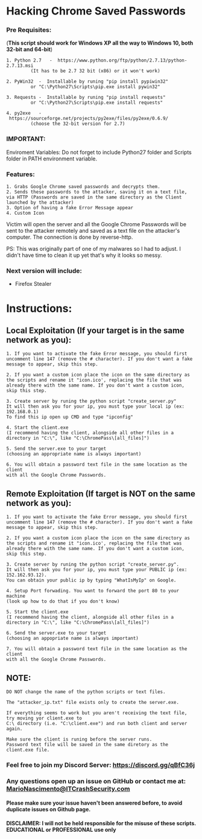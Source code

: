 # Hacking Chrome Saved Passwords

### Pre Requisites:

(**This script should work for Windows XP all the way to Windows 10, both 32-bit and 64-bit**)

	1. Python 2.7	-  https://www.python.org/ftp/python/2.7.13/python-2.7.13.msi 
			 (It has to be 2.7 32 bit (x86) or it won't work)
			 
	2. PyWin32	-  Installable by runing "pip install pypiwin32"
			 or "C:\Python27\Scripts\pip.exe install pywin32"
			 
	3. Requests	-  Installable by runing "pip install requests" 
			 or "C:\Python27\Scripts\pip.exe install requests"
			 
	4. py2exe 	-  https://sourceforge.net/projects/py2exe/files/py2exe/0.6.9/ 
			 (choose the 32-bit version for 2.7)
			 
### **IMPORTANT**: 
Enviroment Variables: Do not forget to include Python27 folder and Scripts folder in PATH environment variable. 


### Features:

	
	1. Grabs Google Chrome saved passwords and decrypts them.
	2. Sends these passwords to the attacker, saving it on a text file, 
	via HTTP (Passwords are saved in the same directory as the Client launched by the attacker)
	3. Option of having a fake Error Message appear
	4. Custom Icon

Victim will open the server and all the Google Chrome Passwords will be sent to the attacker remotely and saved as a text file on the attacker's computer. The connection is done by reverse-http.

PS: This was originally part of one of my malwares so I had to adjust. I didn't have time to clean it up yet that's why it looks so messy.

### Next version will include:
* Firefox Stealer


# Instructions:


## Local Exploitation (If your target is in the same network as you):
	

	1. If you want to activate the fake Error message, you should first uncomment line 147 (remove the # character). If you don't want a fake message to appear, skip this step.
	
	2. If you want a custom icon place the icon on the same directory as the scripts and rename it "icon.ico', replacing the file that was already there with the same name. If you don't want a custom icon, skip this step.
	
	3. Create server by runing the python script "create_server.py"
	It will then ask you for your ip, you must type your local ip (ex: 192.168.0.1)
	To find this ip open up CMD and type "ipconfig"
	
	4. Start the client.exe 
	(I recommend having the client, alongside all other files in a directory in "C:\", like "C:\ChromePass\[all_files]")
	
	5. Send the server.exe to your target 
	(choosing an appropriate name is always important)
	
	6. You will obtain a password text file in the same location as the client 
	with all the Google Chrome Passwords.

## Remote Exploitation (If target is NOT on the same network as you):

	1. If you want to activate the fake Error message, you should first uncomment line 147 (remove the # character). If you don't want a fake message to appear, skip this step.
	
	2. If you want a custom icon place the icon on the same directory as the scripts and rename it "icon.ico', replacing the file that was already there with the same name. If you don't want a custom icon, skip this step.	
	
	3. Create server by runing the python script "create_server.py". 
	It will then ask you for your ip, you must type your PUBLIC ip (ex: 152.162.93.12). 
	You can obtain your public ip by typing "WhatIsMyIp" on Google.
	
	4. Setup Port forwading. You want to forward the port 80 to your machine 
	(look up how to do that if you don't know)
	
	5. Start the client.exe
	(I recommend having the client, alongside all other files in a directory in "C:\", like "C:\ChromePass\[all_files]")
	
	6. Send the server.exe to your target 
	(choosing an appopriate name is always important)
	
	7. You will obtain a password text file in the same location as the client 
	with all the Google Chrome Passwords.

	
## NOTE:
	DO NOT change the name of the python scripts or text files. 
	  
	The "attacker_ip.txt" file exists only to create the server.exe. 
	  
	If everything seems to work but you aren't receiving the text file, try moving yor client.exe to 
	C:\ directory (i.e. "C:\client.exe") and run both client and server again.  
	  
	Make sure the client is runing before the server runs. 
	Password text file will be saved in the same diretory as the client.exe file.
	

### Feel free to join my Discord Server: https://discord.gg/qBfC36j
### Any questions open up an issue on GitHub or contact me at: MarioNascimento@ITCrashSecurity.com
#### Please make sure your issue haven't been answered before, to avoid duplicate issues on Github page.


#### DISCLAIMER: I will not be held responsible for the misuse of these scripts. EDUCATIONAL or PROFESSIONAL use only
